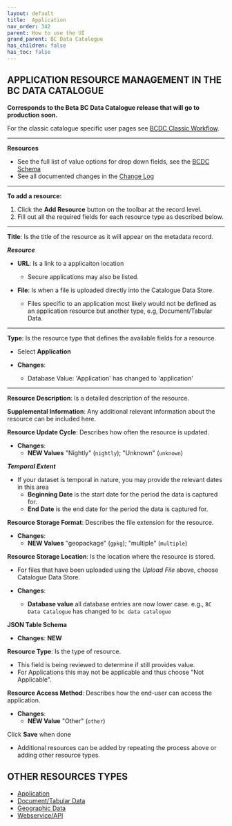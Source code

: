 ```yaml
---
layout: default
title:  Application
nav_order: 342
parent: How to use the UI
grand_parent: BC Data Catalogue
has_children: false
has_toc: false
---
```


## APPLICATION RESOURCE MANAGEMENT IN THE BC DATA CATALOGUE 

**Corresponds to the Beta BC Data Catalogue release that will go to production soon.**

For the classic catalogue specific user pages see [BCDC Classic Workflow](https://bcgov.github.io/data-publication/pages/dps_bcdc_classic_w.html).

---------------
**Resources**
+ See the full list of value options for drop down fields, see the [BCDC Schema](https://cat.data.gov.bc.ca/api/3/action/scheming_dataset_schema_show?type=bcdc_dataset)
+ See all documented changes in the [Change Log](https://github.com/bcgov/ckan-ui/blob/master/pages/beta_schema_changes.md#application-resource-level-changes)

---------------

**To add a resource:**
1. Click the **Add Resource** button on the toolbar at the record level.
1. Fill out all the required fields for each resource type as described below.


---------------

**Title**: Is the title of the resource as it will appear on the metadata record. 

**_Resource_**

+ **URL**: Is a link to a applicaiton location
    - Secure applications may also be listed.

+ **File**: Is when a file is uploaded directly into the Catalogue Data Store.
    - Files specific to an application most likely would not be defined as an application resource but another type, e.g, Document/Tabular Data.

---------------

**Type**: Is the resource type that defines the available fields for a resource.

+ Select **Application**

+ **Changes**:
    - Database Value: 'Application' has changed to 'application'

---------------

**Resource Description**: Is a detailed description of the resource.

**Supplemental Information**: Any additional relevant information about the resource can be included here.

**Resource Update Cycle**: Describes how often the resource is updated.

+ **Changes**:
    - **NEW Values** "Nightly" (`nightly`); "Unknown" (`unknown`)

**_Temporal Extent_**

+ If your dataset is temporal in nature, you may provide the relevant dates in this area
    - **Beginning Date** is the start date for the period the data is captured for.
    - **End Date** is the end date for the period the data is captured for. 

**Resource Storage Format**: Describes the file extension for the resource.

+ **Changes**:
   - **NEW Values** "geopackage" (`gpkg`); "multiple" (`multiple`)

**Resource Storage Location**: Is the location where the resource is stored.

+ For files that have been uploaded using the _Upload File_ above, choose Catalogue Data Store.

+ **Changes**:
   - **Database value** all database entries are now lower case. e.g., `BC Data Catalogue` has changed to `bc data catalogue`

**JSON Table Schema**

+ **Changes**: **NEW**

**Resource Type**: Is the type of resource.

+ This field is being reviewed to determine if still provides value.
+ For Applications this may not be applicable and thus choose "Not Applicable".

**Resource Access Method**: Describes how the end-user can access the application.

+ **Changes**:
   - **NEW Value** "Other" (`other`)

Click **Save** when done


+ Additional resources can be added by repeating the process above or adding other resource types.


## OTHER RESOURCES TYPES
- [Application](./dps_bcdc_w_application.md)
- [Document/Tabular Data](./dps_bcdc_w_dataset.md/)
- [Geographic Data](./dps_bcdc_w_geographic_dataset.md)
- [Webservice/API](./dps_bcdc_w_webservice_api.md)
